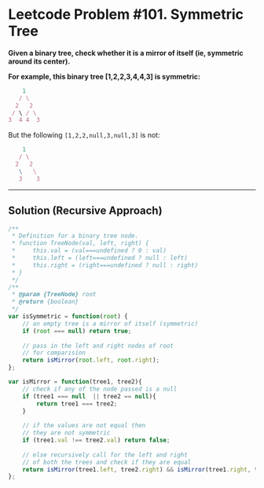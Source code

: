 # Leetcode Problem #101. Symmetric Tree

**Given a binary tree, check whether it is a mirror of itself (ie, symmetric around its center).**

**For example, this binary tree [1,2,2,3,4,4,3] is symmetric:**

```javascript
    1
   / \
  2   2
 / \ / \
3  4 4  3
```

But the following `[1,2,2,null,3,null,3]` is not:

```javascript
    1
   / \
  2   2
   \   \
   3    3
```

---

## Solution (Recursive Approach)

```javascript
/**
 * Definition for a binary tree node.
 * function TreeNode(val, left, right) {
 *     this.val = (val===undefined ? 0 : val)
 *     this.left = (left===undefined ? null : left)
 *     this.right = (right===undefined ? null : right)
 * }
 */
/**
 * @param {TreeNode} root
 * @return {boolean}
 */
var isSymmetric = function(root) {
    // an empty tree is a mirror of itself (symmetric)
    if (root === null) return true;
    
    // pass in the left and right nodes of root
    // for comparision
    return isMirror(root.left, root.right);
};

var isMirror = function(tree1, tree2){
    // check if any of the node passed is a null
    if (tree1 === null  || tree2 == null){
        return tree1 === tree2;
    }
    
    // if the values are not equal then
    // they are not symmetric
    if (tree1.val !== tree2.val) return false;
    
    // else recursively call for the left and right 
    // of both the trees and check if they are equal
    return isMirror(tree1.left, tree2.right) && isMirror(tree1.right, tree2.left);
};
```

